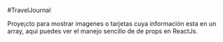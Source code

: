 #TravelJournal

Proye¡cto para mostrar imagenes o tarjetas cuya información esta en un array, aqui puedes ver el manejo sencillo de de props en ReactJs. 


